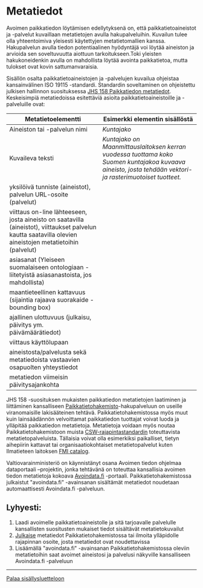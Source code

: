 # Metatiedot

Avoimen paikkatiedon löytämisen edellytyksenä on, että paikkatietoaineistot ja -palvelut kuvaillaan metatietojen avulla hakupalveluihin. Kuvailun tulee olla yhteentoimiva yleisesti käytettyjen metatietomallien kanssa. Hakupalvelun avulla tiedon potentiaalinen hyödyntäjä voi löytää aineiston ja arvioida sen soveltuvuutta aiottuun tarkoitukseen.Toki yleisten hakukoneidenkin avulla on mahdollista löytää avointa paikkatietoa, mutta tulokset ovat kovin sattumanvaraisia.

Sisällön osalta paikkatietoaineistojen ja -palvelujen kuvailua ohjeistaa kansainvälinen ISO 19115 -standardi. Standardin soveltaminen on ohjeistettu julkisen hallinnon suosituksessa [JHS 158 Paikkatiedon metatiedot](http://www.jhs-suositukset.fi/suomi/jhs158). Keskeisimpiä metatiedoissa esitettäviä asioita paikkatietoaineistoille ja -palveluille ovat:    

**Metatietoelementti** | **Esimerkki elementin sisällöstä** 
---------------------- | -------------------------------------
Aineiston tai -palvelun nimi |  *Kuntajako*  
Kuvaileva teksti | *Kuntajako on Maanmittauslaitoksen kerran vuodessa tuottama koko Suomen kuntajakoa kuvaava aineisto, josta tehdään vektori- ja rasterimuotoiset tuotteet.* 
|yksilöivä tunniste (aineistot), palvelun URL-osoite (palvelut)||  
|viittaus on-line lähteeseen, josta aineisto on saatavilla (aineistot), viittaukset palvelun kautta saatavilla olevien aineistojen metatietoihin (palvelut)||
|asiasanat (Yleiseen suomalaiseen ontologiaan -liitetyistä asiasanastoista, jos mahdollista)|| 
|maantieteellinen kattavuus (sijaintia rajaava suorakaide - bounding box)||
|ajallinen ulottuvuus (julkaisu, päivitys ym. päivämäärätiedot)|| 
|viittaus käyttölupaan||
|aineistosta/palvelusta sekä metatiedoista vastaavien osapuolten yhteystiedot||
|metatiedon viimeisin päivitysajankohta||  

JHS 158 -suosituksen mukaisten paikkatiedon metatietojen laatiminen ja liittäminen kansalliseen [Paikkatietohakemisto](http://www.paikkatietohakemisto.fi)-hakupalveluun on useille viranomaisille lakisääteinen tehtävä. Paikkatietohakemistossa myös muut kuin lainsäädännön velvoittamat paikkatiedon tuottajat voivat luoda ja ylläpitää paikkatiedon metatietoja. Metatietoja voidaan myös noutaa Paikkatietohakemistoon muista [CSW-rajapintastandardin](http://en.wikipedia.org/wiki/Catalog_Service_for_the_Web) toteuttavista metatietopalveluista. Tällaisia voivat olla esimerkiksi paikalliset, tietyn aihepiirin kattavat tai organisaatiokohtaiset metatietopalvelut kuten Ilmatieteen laitoksen [FMI catalog](http://catalog.fmi.fi).

Valtiovarainministeriö on käynnistänyt osana Avoimen tiedon ohjelmaa dataportaali –projektin, jonka tehtävänä on toteuttaa kansallisia avoimen tiedon metatietoja kokoava [Avoindata.fi](http://www.avoindata.fi) -portaali. Paikkatietohakemistossa julkaistut "avoindata.fi" -avainsanan sisältämät metatiedot noudetaan automaattisesti Avoindata.fi -palveluun.

## Lyhyesti:
1. Laadi avoimelle paikkatietoaineistolle ja sitä tarjoavalle palvelulle kansallisten suositusten mukaiset tiedot sisältävät metatietokuvailut
2. [Julkaise](Julkaiseminen.md) metatiedot Paikkatietohakemistossa tai ilmoita ylläpidolle rajapinnan osoite, josta metatiedot ovat noudettavissa
3. Lisäämällä "avoindata.fi" -avainsanan Paikkatietohakemistossa oleviin metatietoihin saat avoimet aineistosi ja palvelusi näkyville kansalliseen Avoindata.fi -palveluun

-----
[Palaa sisällysluetteloon](Sisällysluettelo.md)
